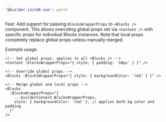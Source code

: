 ```yaml
---
'@builder.io/sdk-vue': patch
---
```


Feat: Add support for passing `BlocksWrapperProps` to `<Blocks />` component. This allows overriding global props set via `<Content />` with specific props for individual Blocks instances. Note that local props completely replace global props unless manually merged.

Example usage:

```vue
<!-- Set global props, applies to all <Blocks /> -->
<Content :blocksWrapperProps="{ style: { padding: '10px' } }" />

<!-- Override global props -->
<Blocks :BlocksWrapperProps="{ style: { backgroundColor: 'red' } }" />

<!-- Merge global and local props -->
<Blocks
  :BlocksWrapperProps="{
    ...builderContext.BlocksWrapperProps,
    style: { backgroundColor: 'red' }, // applies both bg color and padding
  }"
/>
```
